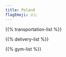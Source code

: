 ```yaml
---
title: Poland
flagEmoji: 🇵🇱
---
```


{{% transportation-list %}}

{{% delivery-list %}}

{{% gym-list %}}
